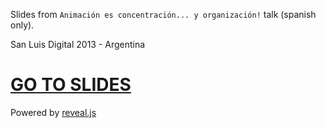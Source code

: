 Slides from `Animación es concentración... y organización!` talk (spanish only).

San Luis Digital 2013 - Argentina

# [GO TO SLIDES](http://csaez.github.io/slides_anim)

Powered by [reveal.js](https://github.com/hakimel/reveal.js)
